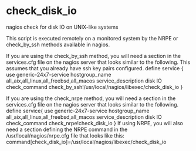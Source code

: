 # check_disk_io
nagios check for disk IO on UNIX-like systems

This script is executed remotely on a monitored system by the NRPE or check_by_ssh methods available in nagios.

If you are using the check_by_ssh method, you will need a section in the services.cfg file on the nagios server that looks similar to the following. This assumes that you already have ssh key pairs configured.
      define service {
              use                             generic-24x7-service
              hostgroup_name                  all_aix,all_linux,all_freebsd,all_macos
              service_description             disk IO
              check_command                   check_by_ssh!/usr/local/nagios/libexec/check_disk_io
              }

If you are using the check_nrpe method, you will need a section in the services.cfg file on the nagios server that looks similar to the following.
    define service{
           use                             generic-24x7-service
           hostgroup_name                  all_aix,all_linux,all_freebsd,all_macos
           service_description             disk IO
           check_command                   check_nrpe!check_disk_io
           }
If using NRPE, you will also need a section defining the NRPE command in the /usr/local/nagios/nrpe.cfg file that looks like this:
    command[check_disk_io]=/usr/local/nagios/libexec/check_disk_io
